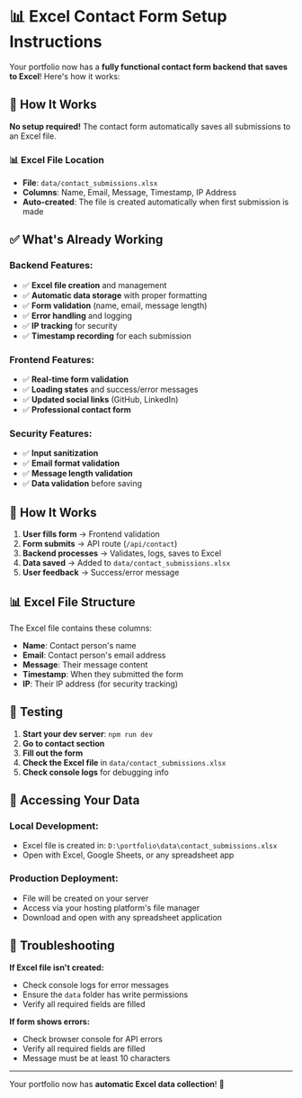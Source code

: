 # 📊 Excel Contact Form Setup Instructions

Your portfolio now has a **fully functional contact form backend that saves to Excel**! Here's how it works:

## 🚀 How It Works

**No setup required!** The contact form automatically saves all submissions to an Excel file.

### 📊 Excel File Location
- **File**: `data/contact_submissions.xlsx`
- **Columns**: Name, Email, Message, Timestamp, IP Address
- **Auto-created**: The file is created automatically when first submission is made

## ✅ What's Already Working

### **Backend Features:**
- ✅ **Excel file creation** and management
- ✅ **Automatic data storage** with proper formatting
- ✅ **Form validation** (name, email, message length)
- ✅ **Error handling** and logging
- ✅ **IP tracking** for security
- ✅ **Timestamp recording** for each submission

### **Frontend Features:**
- ✅ **Real-time form validation**
- ✅ **Loading states** and success/error messages
- ✅ **Updated social links** (GitHub, LinkedIn)
- ✅ **Professional contact form**

### **Security Features:**
- ✅ **Input sanitization**
- ✅ **Email format validation**
- ✅ **Message length validation**
- ✅ **Data validation** before saving

## 🎯 How It Works

1. **User fills form** → Frontend validation
2. **Form submits** → API route (`/api/contact`)
3. **Backend processes** → Validates, logs, saves to Excel
4. **Data saved** → Added to `data/contact_submissions.xlsx`
5. **User feedback** → Success/error message

## 📊 Excel File Structure

The Excel file contains these columns:
- **Name**: Contact person's name
- **Email**: Contact person's email address
- **Message**: Their message content
- **Timestamp**: When they submitted the form
- **IP**: Their IP address (for security tracking)

## 🧪 Testing

1. **Start your dev server**: `npm run dev`
2. **Go to contact section**
3. **Fill out the form**
4. **Check the Excel file** in `data/contact_submissions.xlsx`
5. **Check console logs** for debugging info

## 📁 Accessing Your Data

### **Local Development:**
- Excel file is created in: `D:\portfolio\data\contact_submissions.xlsx`
- Open with Excel, Google Sheets, or any spreadsheet app

### **Production Deployment:**
- File will be created on your server
- Access via your hosting platform's file manager
- Download and open with any spreadsheet application

## 🔧 Troubleshooting

**If Excel file isn't created:**
- Check console logs for error messages
- Ensure the `data` folder has write permissions
- Verify all required fields are filled

**If form shows errors:**
- Check browser console for API errors
- Verify all required fields are filled
- Message must be at least 10 characters

---

Your portfolio now has **automatic Excel data collection**! 🎉
